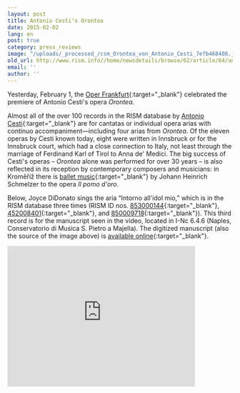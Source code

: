 ```yaml
---
layout: post
title: Antonio Cesti's Orontea
date: 2015-02-02
lang: en
post: true
category: press_reviews
image: "/uploads/_processed_/csm_Orontea_von_Antonio_Cesti_7efb468408.jpg"
old_url: http://www.rism.info//home/newsdetails/browse/62/article/64/antonio-cestis-orontea.html
email: ''
author: ''
---
```



Yesterday, February 1, the [Oper Frankfurt](http://www.oper-frankfurt.com/en/page820.cfm?stueck=438){:target="_blank"} celebrated the premiere of Antonio Cesti's opera _Orontea_.

Almost all of the over 100 records in the RISM database by [Antonio Cesti](https://opac.rism.info/search?View=rism&author=Cesti+Antonio){:target="_blank"} are for cantatas or individual opera arias with continuo accompaniment—including four arias from _Orontea_. Of the eleven operas by Cesti known today, eight were written in Innsbruck or for the Innsbruck court, which had a close connection to Italy, not least through the marriage of Ferdinand Karl of Tirol to Anna de' Medici. The big success of Cesti's operas – _Orontea_ alone was performed for over 30 years – is also reflected in its reception by contemporary composers and musicians: in Kroměříž there is [ballet music](https://opac.rism.info/search?id=550264543&db=251&View=rism){:target="_blank"} by Johann Heinrich Schmelzer to the opera _Il pomo d'oro_.

Below, Joyce DiDonato sings the aria “Intorno all'idol mio,” which is in the RISM database three times (RISM ID nos. [853000144](https://opac.rism.info/search?id=853000144&db=251&View=rism){:target="_blank"}, [452008401](https://opac.rism.info/search?id=452008401&db=251&View=rism){:target="_blank"}, and [850009718](https://opac.rism.info/search?id=850009718&db=251&View=rism){:target="_blank"}). This third record is for the manuscript seen in the video, located in I-Nc 6.4.6 (Naples, Conservatorio di Musica S. Pietro a Majella). The digitized manuscript (also the source of the image above) is [available online](http://www.internetculturale.it/opencms/opencms/it/viewItemMag.jsp?case=&id=oai%3Awww.internetculturale.sbn.it%2FTeca%3A20%3ANT0000%3AIT%5C%5CICCU%5C%5CMSM%5C%5C0081159){:target="_blank"}.



<iframe width="420" height="315" src="https://www.youtube.com/embed/2L9zwTfq2CQ" frameborder="0" allowfullscreen></iframe>





<script type="text/javascript">var switchTo5x=true;</script><script type="text/javascript" src="http://w.sharethis.com/button/buttons.js"></script><script type="text/javascript">stLight.options({publisher: "9b601438-1ce1-49d8-bfd7-9cff5df54c17", doNotHash: false, doNotCopy: false, hashAddressBar: false});</script>